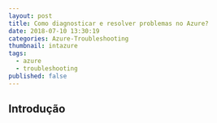 ```yaml
---
layout: post
title: Como diagnosticar e resolver problemas no Azure?
date: 2018-07-10 13:30:19
categories: Azure-Troubleshooting
thumbnail: intazure
tags:
  - azure
  - troubleshooting
published: false
---
```


## Introdução